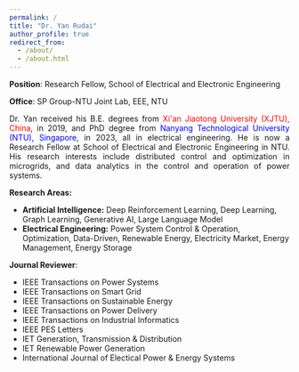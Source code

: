 ```yaml
---
permalink: /
title: "Dr. Yan Rudai"
author_profile: true
redirect_from: 
  - /about/
  - /about.html
---
```


**Position**: Research Fellow, School of Electrical and Electronic Engineering

**Office**: SP Group-NTU Joint Lab, EEE, NTU

<p align="justify">
Dr. Yan received his B.E. degrees from <span style="color:red">Xi'an Jiaotong University (XJTU), China</span>, in 2019, and PhD degree from <span style="color:blue">Nanyang Technological University (NTU), Singapore</span>, in 2023, all in electrical engineering. He is now a Research Fellow at School of Electrical and Electronic Engineering in NTU. His research interests include distributed control and optimization in microgrids, and data analytics in the control and operation of power systems.
</p>

**Research Areas:**
* **Artificial Intelligence:** Deep Reinforcement Learning, Deep Learning, Graph Learning, Generative AI, Large Language Model
* **Electrical Engineering:** Power System Control & Operation, Optimization, Data-Driven, Renewable Energy, Electricity Market, Energy Management, Energy Storage

**Journal Reviewer**:
* IEEE Transactions on Power Systems
* IEEE Transactions on Smart Grid
* IEEE Transactions on Sustainable Energy
* IEEE Transactions on Power Delivery
* IEEE Transactions on Industrial Informatics
* IEEE PES Letters
* IET Generation, Transmission & Distribution
* IET Renewable Power Generation
* International Journal of Electical Power & Energy Systems
